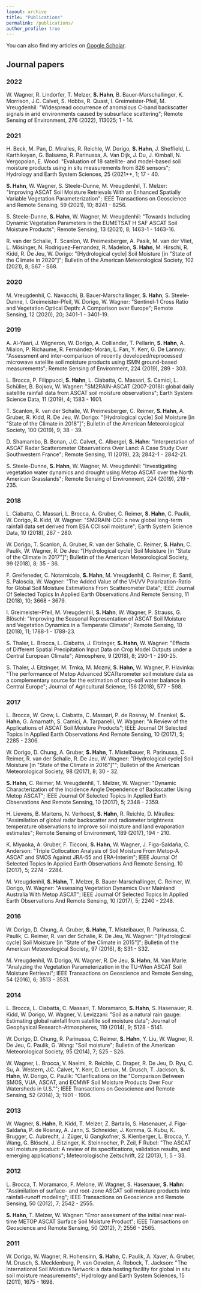 ```yaml
---
layout: archive
title: "Publications"
permalink: /publications/
author_profile: true
---
```


You can also find my articles on [Google Scholar](https://scholar.google.com/citations?user=g2-h7e4AAAAJ&hl=en).

## Journal papers

### 2022

W. Wagner, R. Lindorfer, T. Melzer, **S. Hahn**, B. Bauer-Marschallinger, K. Morrison, J.C. Calvet, S. Hobbs, R. Quast, I. Greimeister-Pfeil, M. Vreugdenhil: "Widespread occurrence of anomalous C-band backscatter signals in arid environments caused by subsurface scattering"; Remote Sensing of Environment, 276 (2022), 113025; 1 - 14.

### 2021

H. Beck, M. Pan, D. Miralles, R. Reichle, W. Dorigo, **S. Hahn**, J. Sheffield, L. Karthikeyan, G. Balsamo, R. Parinussa, A. Van Dijk, J. Du, J. Kimball, N. Vergopolan, E. Wood: "Evaluation of 18 satellite- and model-based soil moisture products using in situ measurements from 826 sensors"; Hydrology and Earth System Sciences, 25 (2021**, 1; 17 - 40.

**S. Hahn**, W. Wagner, S. Steele-Dunne, M. Vreugdenhil, T. Melzer: "Improving ASCAT Soil Moisture Retrievals With an Enhanced Spatially Variable Vegetation Parameterization"; IEEE Transactions on Geoscience and Remote Sensing, 59 (2021), 10; 8241 - 8256. 

S. Steele-Dunne, **S. Hahn**, W. Wagner, M. Vreugdenhil: "Towards Including Dynamic Vegetation Parameters in the EUMETSAT H SAF ASCAT Soil Moisture Products"; Remote Sensing, 13 (2021), 8; 1463-1 - 1463-16.

R. van der Schalie, T. Scanlon, W. Preimesberger, A. Pasik, M. van der Vliet, L. Mösinger, N. Rodriguez-Fernandez, R. Madelon, **S. Hahn**, M. Hirschi, R. Kidd, R. De Jeu, W. Dorigo: "[Hydrological cycle] Soil Moisture [in "State of the Climate in 2020"]"; Bulletin of the American Meteorological Society, 102 (2021), 8; S67 - S68.

### 2020

M. Vreugdenhil, C. Navacchi, B. Bauer-Marschallinger, **S. Hahn**, S. Steele-Dunne, I. Greimeister-Pfeil, W. Dorigo, W. Wagner: "Sentinel-1 Cross Ratio and Vegetation Optical Depth: A Comparison over Europe";
Remote Sensing, 12 (2020), 20; 3401-1 - 3401-19.

### 2019

A. Al-Yaari, J. Wigneron, W. Dorigo, A. Colliander, T. Pellarin, **S. Hahn**, A. Mialon, P. Richaume, R. Fernández-Morán, L. Fan, Y. Kerr, G. De Lannoy: "Assessment and inter-comparison of recently developed/reprocessed microwave satellite soil moisture products using ISMN ground-based measurements"; Remote Sensing of Environment, 224 (2019), 289 - 303.

L. Brocca, P. Filippucci, **S. Hahn**, L. Ciabatta, C. Massari, S. Camici, L. Schüller, B. Bojkov, W. Wagner: "SM2RAIN-ASCAT (2007-2018): global daily satellite rainfall data from ASCAT soil moisture observations"; Earth System Science Data, 11 (2019), 4; 1583 - 1601.

T. Scanlon, R. van der Schalie, W. Preimesberger, C. Reimer, **S. Hahn**, A. Gruber, R. Kidd, R. De Jeu, W. Dorigo: "[Hydrological cycle] Soil Moisture [in "State of the Climate in 2018"]"; Bulletin of the American Meteorological Society, 100 (2019), 9; 38 - 39.

D. Shamambo, B. Bonan, J.C. Calvet, C. Albergel, **S. Hahn**: "Interpretation of ASCAT Radar Scatterometer Observations Over Land: A Case Study Over Southwestern France"; Remote Sensing, 11 (2019), 23; 2842-1 - 2842-21.

S. Steele-Dunne, **S. Hahn**, W. Wagner, M. Vreugdenhil: "Investigating vegetation water dynamics and drought using Metop ASCAT over the North American Grasslands"; Remote Sensing of Environment, 224 (2019), 219 - 235.

### 2018

L. Ciabatta, C. Massari, L. Brocca, A. Gruber, C. Reimer, **S. Hahn**, C. Paulik, W. Dorigo, R. Kidd, W. Wagner: "SM2RAIN-CCI: a new global long-term rainfall data set derived from ESA CCI soil moisture"; Earth System Science Data, 10 (2018), 267 - 280.

W. Dorigo, T. Scanlon, A. Gruber, R. van der Schalie, C. Reimer, **S. Hahn**, C. Paulik, W. Wagner, R. De Jeu: "[Hydrological cycle] Soil Moisture [in "State of the Climate in 2017"]"; Bulletin of the American Meteorological Society, 99 (2018), 8; 35 - 36.

F. Greifeneder, C. Notarnicola, **S. Hahn**, M. Vreugdenhil, C. Reimer, E. Santi, S. Paloscia, W. Wagner: "The Added Value of the VH/VV Polarization-Ratio for Global Soil Moisture Estimations From Scatterometer Data"; IEEE Journal Of Selected Topics In Applied Earth Observations And Remote Sensing, 11 (2018), 10; 3668 - 3679.

I. Greimeister-Pfeil, M. Vreugdenhil, **S. Hahn**, W. Wagner, P. Strauss, G. Blöschl: "Improving the Seasonal Representation of ASCAT Soil Moisture and Vegetation Dynamics in a Temperate Climate"; Remote Sensing, 10 (2018), 11; 1788-1 - 1788-23.

S. Thaler, L. Brocca, L. Ciabatta, J. Eitzinger, **S. Hahn**, W. Wagner: "Effects of Different Spatial Precipitation Input Data on Crop Model Outputs under a Central European Climate"; Atmosphere, 9 (2018), 8; 290-1 - 290-25.

S. Thaler, J. Eitzinger, M. Trnka, M. Mozný, **S. Hahn**, W. Wagner, P. Hlavinka: "The performance of Metop Advanced SCATterometer soil moisture data as a complementary source for the estimation of crop-soil water balance in Central Europe"; Journal of Agricultural Science, 156 (2018), 577 - 598.

### 2017

L. Brocca, W. Crow, L. Ciabatta, C. Massari, P. de Rosnay, M. Enenkel, **S. Hahn**, G. Amarnath, S. Camici, A. Tarpanelli, W. Wagner: "A Review of the Applications of ASCAT Soil Moisture Products"; IEEE Journal Of Selected Topics In Applied Earth Observations And Remote Sensing, 10 (2017), 5; 2285 - 2306.

W. Dorigo, D. Chung, A. Gruber, **S. Hahn**, T. Mistelbauer, R. Parinussa, C. Reimer, R. van der Schalie, R. De Jeu, W. Wagner: "[Hydrological cycle] Soil Moisture [in "State of the Climate in 2016"]""; Bulletin of the American Meteorological Society, 98 (2017), 8; 30 - 32.

**S. Hahn**, C. Reimer, M. Vreugdenhil, T. Melzer, W. Wagner: "Dynamic Characterization of the Incidence Angle Dependence of Backscatter Using Metop ASCAT"; IEEE Journal Of Selected Topics In Applied Earth Observations And Remote Sensing, 10 (2017), 5; 2348 - 2359.

H. Lievens, B. Martens, N. Verhoest, **S. Hahn**, R. Reichle, D. Miralles: "Assimilation of global radar backscatter and radiometer brightness temperature observations to improve soil moisture and land evaporation estimates"; Remote Sensing of Environment, 189 (2017), 194 - 210.

K. Miyaoka, A. Gruber, F. Ticconi, **S. Hahn**, W. Wagner, J. Figa-Saldaña, C. Anderson: "Triple Collocation Analysis of Soil Moisture From Metop-A ASCAT and SMOS Against JRA-55 and ERA-Interim"; IEEE Journal Of Selected Topics In Applied Earth Observations And Remote Sensing, 10 (2017), 5; 2274 - 2284.

M. Vreugdenhil, **S. Hahn**, T. Melzer, B. Bauer-Marschallinger, C. Reimer, W. Dorigo, W. Wagner: "Assessing Vegetation Dynamics Over Mainland Australia With Metop ASCAT"; IEEE Journal Of Selected Topics In Applied Earth Observations And Remote Sensing, 10 (2017), 5; 2240 - 2248.

### 2016

W. Dorigo, D. Chung, A. Gruber, **S. Hahn**, T. Mistelbauer, R. Parinussa, C. Paulik, C. Reimer, R. van der Schalie, R. De Jeu, W. Wagner: "[Hydrological cycle] Soil Moisture [in "State of the Climate in 2015"]"; Bulletin of the American Meteorological Society, 97 (2016), 8; S31 - S32.

M. Vreugdenhil, W. Dorigo, W. Wagner, R. De Jeu, **S. Hahn**, M. Van Marle: "Analyzing the Vegetation Parameterization in the TU-Wien ASCAT Soil Moisture Retrieval"; IEEE Transactions on Geoscience and Remote Sensing, 54 (2016), 6; 3513 - 3531.

### 2014

L. Brocca, L. Ciabatta, C. Massari, T. Moramarco, **S. Hahn**, S. Hasenauer, R. Kidd, W. Dorigo, W. Wagner, V. Levizzani: "Soil as a natural rain gauge: Estimating global rainfall from satellite soil moisture data"; Journal of Geophysical Research-Atmospheres, 119 (2014), 9; 5128 - 5141.

W. Dorigo, D. Chung, R. Parinussa, C. Reimer, **S. Hahn**, Y. Liu, W. Wagner, R. De Jeu, C. Paulik, G. Wang: "Soil moisture"; Bulletin of the American Meteorological Society, 95 (2014), 7; S25 - S26.

W. Wagner, L. Brocca, V. Naeimi, R. Reichle, C. Draper, R. De Jeu, D. Ryu, C. Su, A. Western, J.C. Calvet, Y. Kerr, D. Leroux, M. Drusch, T. Jackson, **S. Hahn**, W. Dorigo, C. Paulik: "Clarifications on the "Comparison Between SMOS, VUA, ASCAT, and ECMWF Soil Moisture Products Over Four Watersheds in U.S.""; IEEE Transactions on Geoscience and Remote Sensing, 52 (2014), 3; 1901 - 1906.

### 2013

W. Wagner, **S. Hahn**, R. Kidd, T. Melzer, Z. Bartalis, S. Hasenauer, J. Figa-Saldaña, P. de Rosnay, A. Jann, S. Schneider, J. Komma, G. Kubu, K. Brugger, C. Aubrecht, J. Züger, U Gangkofner, S. Kienberger, L. Brocca, Y. Wang, G. Blöschl, J. Eitzinger, K. Steinnocher, P. Zeil, F Rubel: "The ASCAT soil moisture product: A review of its specifications, validation results, and emerging applications"; Meteorologische Zeitschrift, 22 (2013), 1; 5 - 33.

### 2012

L. Brocca, T. Moramarco, F. Melone, W. Wagner, S. Hasenauer, **S. Hahn**: "Assimilation of surface- and root-zone ASCAT soil moisture products into rainfall-runoff modeling"; IEEE Transactions on Geoscience and Remote Sensing, 50 (2012), 7; 2542 - 2555.

**S. Hahn**, T. Melzer, W. Wagner: "Error assessment of the initial near real-time METOP ASCAT Surface Soil Moisture Product"; IEEE Transactions on Geoscience and Remote Sensing, 50 (2012), 7; 2556 - 2565.

### 2011

W. Dorigo, W. Wagner, R. Hohensinn, **S. Hahn**, C. Paulik, A. Xaver, A. Gruber, M. Drusch, S. Mecklenburg, P. van Oevelen, A. Robock, T. Jackson: "The International Soil Moisture Network: a data hosting facility for global in situ soil moisture measurements"; Hydrology and Earth System Sciences, 15 (2011), 1675 - 1698.

